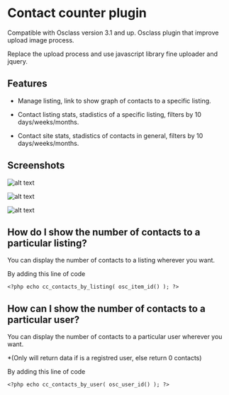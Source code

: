 Contact counter plugin
======================

Compatible with Osclass version 3.1 and up.
Osclass plugin that improve upload image process.

Replace the upload process and use javascript library fine uploader and jquery.

## Features

  * Manage listing, link to show graph of contacts to a specific listing.

  * Contact listing stats, stadistics of a specific listing, filters by 10 days/weeks/months.

  * Contact site stats, stadistics of contacts in general, filters by 10 days/weeks/months.

## Screenshots

![alt text](http://i.imgur.com/UDlcZtT.png "Contact counter plugin")

![alt text](http://i.imgur.com/GUNkjJ0.png "Contact counter plugin")

![alt text](http://i.imgur.com/MkWiWg7.png "Contact counter plugin")

## How do I show the number of contacts to a particular listing?

You can display the number of contacts to a listing wherever you want.

By adding this line of code

```
<?php echo cc_contacts_by_listing( osc_item_id() ); ?>
```

## How can I show the number of contacts to a particular user?

You can display the number of contacts to a particular user wherever you want.

*(Only will return data if is a registred user, else return 0 contacts)

By adding this line of code

```
<?php echo cc_contacts_by_user( osc_user_id() ); ?>
```



